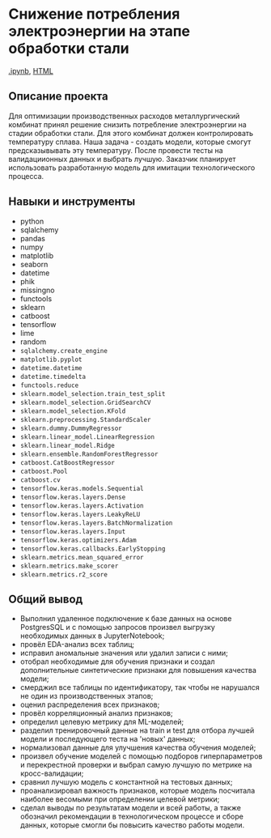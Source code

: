 # Снижение потребления электроэнергии на этапе обработки стали

[.ipynb](https://github.com/Tarakanishche/Portfolio/blob/main/Reduction%20of%20electricity%20consumption%20at%20the%20steel%20processing%20stage/temperature_control.ipynb), [HTML](https://github.com/Tarakanishche/Portfolio/blob/main/Reduction%20of%20electricity%20consumption%20at%20the%20steel%20processing%20stage/temperature_control.html)

## Описание проекта

Для оптимизации производственных расходов металлургический комбинат принял решение снизить потребление электроэнергии на стадии обработки стали. Для этого комбинат должен контролировать температуру сплава. Наша задача - создать модели, которые смогут предсказывывать эту температуру. После провести тесты на валидациионных данных и выбрать лучшую. Заказчик планирует использовать разработанную модель для имитации технологического процесса. 

## Навыки и инструменты

- python
- sqlalchemy
- pandas
- numpy
- matplotlib
- seaborn 
- datetime 
- phik
- missingno
- functools
- sklearn
- catboost 
- tensorflow
- lime
- random
- `sqlalchemy.create_engine`
- `matplotlib.pyplot`
- `datetime.datetime`
- `datetime.timedelta`
- `functools.reduce`
- `sklearn.model_selection.train_test_split`
- `sklearn.model_selection.GridSearchCV`
- `sklearn.model_selection.KFold`
- `sklearn.preprocessing.StandardScaler`
- `sklearn.dummy.DummyRegressor`
- `sklearn.linear_model.LinearRegression` 
- `sklearn.linear_model.Ridge`
- `sklearn.ensemble.RandomForestRegressor`
- `catboost.CatBoostRegressor`
- `catboost.Pool`
- `catboost.cv`
- `tensorflow.keras.models.Sequential`
- `tensorflow.keras.layers.Dense`
- `tensorflow.keras.layers.Activation`
- `tensorflow.keras.layers.LeakyReLU`
- `tensorflow.keras.layers.BatchNormalization`
- `tensorflow.keras.layers.Input`
- `tensorflow.keras.optimizers.Adam`
- `tensorflow.keras.callbacks.EarlyStopping`
- `sklearn.metrics.mean_squared_error`
- `sklearn.metrics.make_scorer`
- `sklearn.metrics.r2_score`

## Общий вывод
- Выполнил удаленное подключение к базе данных на основе PostgresSQL и c помощью запросов произвел выгрузку необходимых данных в JupyterNotebook; 
- провёл EDA-анализ всех таблиц;
- исправил аномальные значения или удалил записи с ними;
- отобрал необходимые для обучения признаки и создал дополнительные синтетические признаки для повышения качества модели;
- смерджил все таблицы по идентификатору, так чтобы не нарушался не один из производственных этапов;
- оценил распределения всех признаков;
- провёл корреляционный анализ признаков;
- определил целевую метрику для ML-моделей;
- разделил тренировочный данные на train и test для отбора лучшей модели и последующего теста на 'новых' данных;
- нормализовал данные для улучшения качества обучения моделей;
- произвел обучение моделей с помощью подборов гиперпараметров и перекрестной проверки и выбрал самую лучшую по метрике на кросс-валидации;
- сравнил лучшую модель с константной на тестовых данных;
- проанализировал важность признаков, которые модель посчитала наиболее весомыми при определении целевой метрики;
- сделал выводы по результатам модели и всей работы, а также обозначил рекомендации в технологическом процессе и сборе данных, которые смогли бы повысить качество работы модели.
